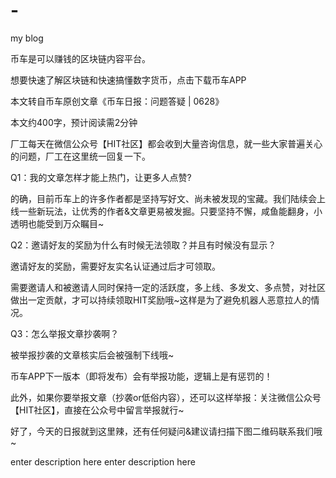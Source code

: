 # -
my blog

币车是可以赚钱的区块链内容平台。

想要快速了解区块链和快速搞懂数字货币，点击下载币车APP

本文转自币车原创文章《币车日报：问题答疑 | 0628》

本文约400字，预计阅读需2分钟

厂工每天在微信公众号【HIT社区】都会收到大量咨询信息，就一些大家普遍关心的问题，厂工在这里统一回复一下。

Q1：我的文章怎样才能上热门，让更多人点赞?

的确，目前币车上的许多作者都是坚持写好文、尚未被发现的宝藏。我们陆续会上线一些新玩法，让优秀的作者&文章更易被发掘。只要坚持不懈，咸鱼能翻身，小透明也能受到万众瞩目~

Q2：邀请好友的奖励为什么有时候无法领取？并且有时候没有显示？

邀请好友的奖励，需要好友实名认证通过后才可领取。

需要邀请人和被邀请人同时保持一定的活跃度，多上线、多发文、多点赞，对社区做出一定贡献，才可以持续领取HIT奖励哦~这样是为了避免机器人恶意拉人的情况。

Q3：怎么举报文章抄袭啊？

被举报抄袭的文章核实后会被强制下线哦~

币车APP下一版本（即将发布）会有举报功能，逻辑上是有惩罚的！

此外，如果你要举报文章（抄袭or低俗内容），还可以这样举报：关注微信公众号【HIT社区】，直接在公众号中留言举报就行~

好了，今天的日报就到这里辣，还有任何疑问&建议请扫描下图二维码联系我们哦~

enter description here
enter description here
